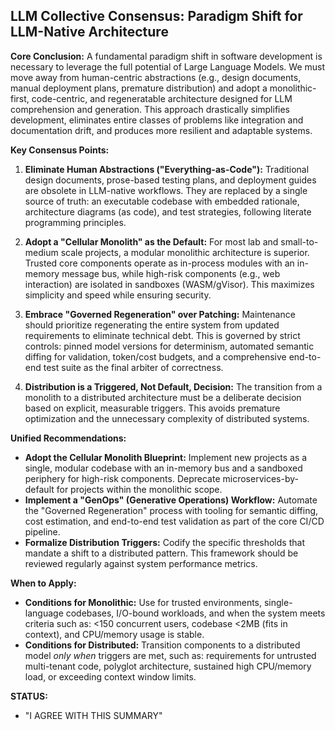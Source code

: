 ## LLM Collective Consensus: Paradigm Shift for LLM-Native Architecture

**Core Conclusion:** A fundamental paradigm shift in software development is necessary to leverage the full potential of Large Language Models. We must move away from human-centric abstractions (e.g., design documents, manual deployment plans, premature distribution) and adopt a monolithic-first, code-centric, and regeneratable architecture designed for LLM comprehension and generation. This approach drastically simplifies development, eliminates entire classes of problems like integration and documentation drift, and produces more resilient and adaptable systems.

**Key Consensus Points:**
1.  **Eliminate Human Abstractions ("Everything-as-Code"):** Traditional design documents, prose-based testing plans, and deployment guides are obsolete in LLM-native workflows. They are replaced by a single source of truth: an executable codebase with embedded rationale, architecture diagrams (as code), and test strategies, following literate programming principles.

2.  **Adopt a "Cellular Monolith" as the Default:** For most lab and small-to-medium scale projects, a modular monolithic architecture is superior. Trusted core components operate as in-process modules with an in-memory message bus, while high-risk components (e.g., web interaction) are isolated in sandboxes (WASM/gVisor). This maximizes simplicity and speed while ensuring security.

3.  **Embrace "Governed Regeneration" over Patching:** Maintenance should prioritize regenerating the entire system from updated requirements to eliminate technical debt. This is governed by strict controls: pinned model versions for determinism, automated semantic diffing for validation, token/cost budgets, and a comprehensive end-to-end test suite as the final arbiter of correctness.

4.  **Distribution is a Triggered, Not Default, Decision:** The transition from a monolith to a distributed architecture must be a deliberate decision based on explicit, measurable triggers. This avoids premature optimization and the unnecessary complexity of distributed systems.

**Unified Recommendations:**
- **Adopt the Cellular Monolith Blueprint:** Implement new projects as a single, modular codebase with an in-memory bus and a sandboxed periphery for high-risk components. Deprecate microservices-by-default for projects within the monolithic scope.
- **Implement a "GenOps" (Generative Operations) Workflow:** Automate the "Governed Regeneration" process with tooling for semantic diffing, cost estimation, and end-to-end test validation as part of the core CI/CD pipeline.
- **Formalize Distribution Triggers:** Codify the specific thresholds that mandate a shift to a distributed pattern. This framework should be reviewed regularly against system performance metrics.

**When to Apply:**
- **Conditions for Monolithic:** Use for trusted environments, single-language codebases, I/O-bound workloads, and when the system meets criteria such as: <150 concurrent users, codebase <2MB (fits in context), and CPU/memory usage is stable.
- **Conditions for Distributed:** Transition components to a distributed model *only when* triggers are met, such as: requirements for untrusted multi-tenant code, polyglot architecture, sustained high CPU/memory load, or exceeding context window limits.

**STATUS:**
- "I AGREE WITH THIS SUMMARY"